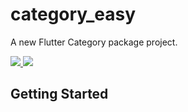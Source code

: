 # category_easy

A new Flutter Category package project.

<a href="https://codecov.io/gh/lovekid1997/category_easy">
    <img rel="ugc" src="https://codecov.io/gh/lovekid1997/category_easy/branch/develop/graph/badge.svgtoken=K9JN2G4SN3"/>
</a>

<a href="https://github.com/lovekid1997/category_easy/blob/main/LICENSE">
    <img rel="ugc" src="https://img.shields.io/github/license/lovekid1997/category_easy"/>
</a>

## Getting Started

